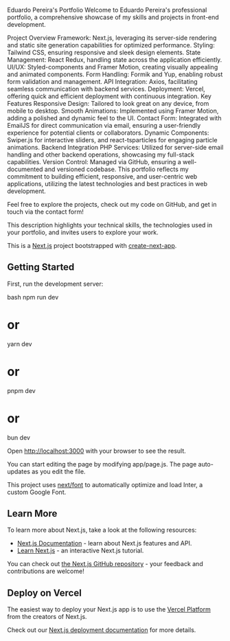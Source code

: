 
Eduardo Pereira's Portfolio
Welcome to Eduardo Pereira's professional portfolio, a comprehensive showcase of my skills and projects in front-end development.

Project Overview
Framework: Next.js, leveraging its server-side rendering and static site generation capabilities for optimized performance.
Styling: Tailwind CSS, ensuring responsive and sleek design elements.
State Management: React Redux, handling state across the application efficiently.
UI/UX: Styled-components and Framer Motion, creating visually appealing and animated components.
Form Handling: Formik and Yup, enabling robust form validation and management.
API Integration: Axios, facilitating seamless communication with backend services.
Deployment: Vercel, offering quick and efficient deployment with continuous integration.
Key Features
Responsive Design: Tailored to look great on any device, from mobile to desktop.
Smooth Animations: Implemented using Framer Motion, adding a polished and dynamic feel to the UI.
Contact Form: Integrated with EmailJS for direct communication via email, ensuring a user-friendly experience for potential clients or collaborators.
Dynamic Components: Swiper.js for interactive sliders, and react-tsparticles for engaging particle animations.
Backend Integration
PHP Services: Utilized for server-side email handling and other backend operations, showcasing my full-stack capabilities.
Version Control: Managed via GitHub, ensuring a well-documented and versioned codebase.
This portfolio reflects my commitment to building efficient, responsive, and user-centric web applications, utilizing the latest technologies and best practices in web development.

Feel free to explore the projects, check out my code on GitHub, and get in touch via the contact form!

This description highlights your technical skills, the technologies used in your portfolio, and invites users to explore your work.

This is a [Next.js](https://nextjs.org/) project bootstrapped with [create-next-app](https://github.com/vercel/next.js/tree/canary/packages/create-next-app).

## Getting Started

First, run the development server:

bash
npm run dev
# or
yarn dev
# or
pnpm dev
# or
bun dev


Open [http://localhost:3000](http://localhost:3000) with your browser to see the result.

You can start editing the page by modifying app/page.js. The page auto-updates as you edit the file.

This project uses [next/font](https://nextjs.org/docs/basic-features/font-optimization) to automatically optimize and load Inter, a custom Google Font.

## Learn More

To learn more about Next.js, take a look at the following resources:

- [Next.js Documentation](https://nextjs.org/docs) - learn about Next.js features and API.
- [Learn Next.js](https://nextjs.org/learn) - an interactive Next.js tutorial.

You can check out [the Next.js GitHub repository](https://github.com/vercel/next.js/) - your feedback and contributions are welcome!

## Deploy on Vercel

The easiest way to deploy your Next.js app is to use the [Vercel Platform](https://vercel.com/new?utm_medium=default-template&filter=next.js&utm_source=create-next-app&utm_campaign=create-next-app-readme) from the creators of Next.js.

Check out our [Next.js deployment documentation](https://nextjs.org/docs/deployment) for more details.
